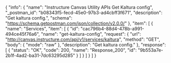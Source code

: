 {
  "info": {
    "name": "Instructure Canvas Utility APIs Get Kaltura config",
    "_postman_id": "b08343f5-fecd-45e0-97b3-ad4cbff3f671",
    "description": "Get kaltura config.",
    "schema": "https://schema.getpostman.com/json/collection/v2.0.0/"
  },
  "item": [
    {
      "name": "Services",
      "item": [
        {
          "id": "cac796b4-88d4-478b-a991-494ce45f76a6",
          "name": "get-kaltura-config",
          "request": {
            "url": "http://canvas.instructure.com/api/v1/services/kaltura",
            "method": "GET",
            "body": {
              "mode": "raw"
            },
            "description": "Get kaltura config."
          },
          "response": [
            {
              "status": "OK",
              "code": 200,
              "name": "Response_200",
              "id": "9b553a7e-2b1f-4ad2-ba31-7dc63295d285"
            }
          ]
        }
      ]
    }
  ]
}
